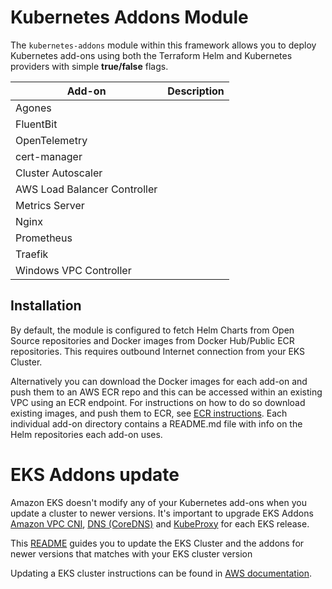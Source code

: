 # Kubernetes Addons Module

The `kubernetes-addons` module within this framework allows you to deploy Kubernetes add-ons using both the Terraform Helm and Kubernetes providers with simple **true/false** flags.

| Add-on    | Description   |
|-----------|-----------------
| Agones |
| FluentBit |
| OpenTelemetry |
| cert-manager |
| Cluster Autoscaler |
| AWS Load Balancer Controller
| Metrics Server |
| Nginx |
| Prometheus |
| Traefik |
| Windows VPC Controller |

## Installation 

By default, the module is configured to fetch Helm Charts from Open Source repositories and Docker images from Docker Hub/Public ECR repositories. This requires outbound Internet connection from your EKS Cluster.  

Alternatively you can download the Docker images for each add-on and push them to an AWS ECR repo and this can be accessed within an existing VPC using an ECR endpoint. For instructions on how to do so download existing images, and push them to ECR, see [ECR instructions](../docs/ecr-instructions.md). Each individual add-on directory contains a README.md file with info on the Helm repositories each add-on uses.

# EKS Addons update

Amazon EKS doesn't modify any of your Kubernetes add-ons when you update a cluster to newer versions.
It's important to upgrade EKS Addons [Amazon VPC CNI](https://github.com/aws/amazon-vpc-cni-k8s), [DNS (CoreDNS)](https://docs.aws.amazon.com/eks/latest/userguide/managing-coredns.html) and [KubeProxy](https://docs.aws.amazon.com/eks/latest/userguide/managing-kube-proxy.html) for each EKS release.

This [README](eks_cluster_addons_upgrade/README.md) guides you to update the EKS Cluster and the addons for newer versions that matches with your EKS cluster version

Updating a EKS cluster instructions can be found in [AWS documentation](https://docs.aws.amazon.com/eks/latest/userguide/update-cluster.html).